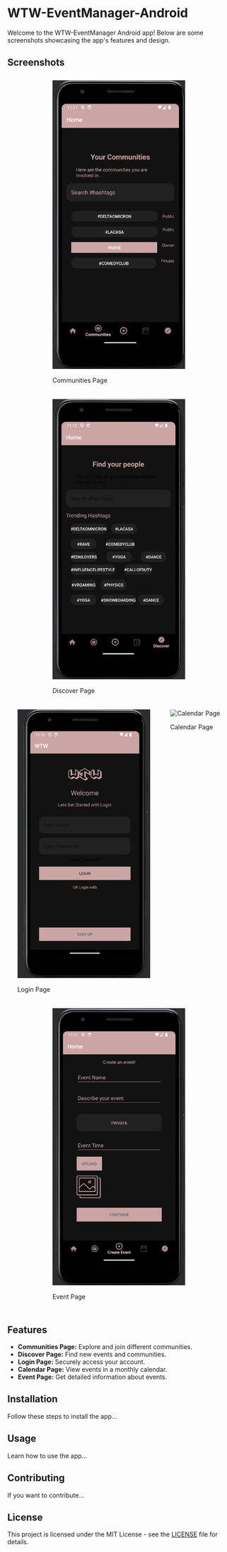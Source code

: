 # WTW-EventManager-Android

Welcome to the WTW-EventManager Android app! Below are some screenshots showcasing the app's features and design.

## Screenshots

<div style="display: flex; flex-wrap: wrap; justify-content: space-around;">
  <div style="margin: 10px;">
    <img src="screenshots/communities_page.png" alt="Communities Page" style="width: 300px;"/>
    <p>Communities Page</p>
  </div>
  <div style="margin: 10px;">
    <img src="screenshots/discover_page.png" alt="Discover Page" style="width: 300px;"/>
    <p>Discover Page</p>
  </div>
  <div style="margin: 10px;">
    <img src="screenshots/authentication_page.png" alt="Login Page" style="width: 300px;"/>
    <p>Login Page</p>
  </div>
  <div style="margin: 10px;">
    <img src="screenshots/calendar_page.png" alt="Calendar Page" style="width: 300px;"/>
    <p>Calendar Page</p>
  </div>
  <div style="margin: 10px;">
    <img src="screenshots/event_page.png" alt="Event Page" style="width: 300px;"/>
    <p>Event Page</p>
  </div>
</div>

## Features

- **Communities Page:** Explore and join different communities.
- **Discover Page:** Find new events and communities.
- **Login Page:** Securely access your account.
- **Calendar Page:** View events in a monthly calendar.
- **Event Page:** Get detailed information about events.

## Installation

Follow these steps to install the app...

## Usage

Learn how to use the app...

## Contributing

If you want to contribute...

## License

This project is licensed under the MIT License - see the [LICENSE](LICENSE) file for details.

